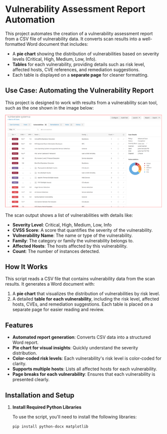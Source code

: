 # Vulnerability Assessment Report Automation

This project automates the creation of a vulnerability assessment report from a CSV file of vulnerability data. It converts scan results into a well-formatted Word document that includes:

- A **pie chart** showing the distribution of vulnerabilities based on severity levels (Critical, High, Medium, Low, Info).
- **Tables** for each vulnerability, providing details such as risk level, affected hosts, CVE references, and remediation suggestions.
- Each table is displayed on a **separate page** for cleaner formatting.

## Use Case: Automating the Vulnerability Report

This project is designed to work with results from a vulnerability scan tool, such as the one shown in the image below:

![Image1.png](Image1.png)

The scan output shows a list of vulnerabilities with details like:
- **Severity Level**: Critical, High, Medium, Low, Info
- **CVSS Score**: A score that quantifies the severity of the vulnerability.
- **Vulnerability Name**: The name or type of the vulnerability.
- **Family**: The category or family the vulnerability belongs to.
- **Affected Hosts**: The hosts affected by this vulnerability.
- **Count**: The number of instances detected.

## How It Works

This script reads a CSV file that contains vulnerability data from the scan results. It generates a Word document with:
1. A **pie chart** that visualizes the distribution of vulnerabilities by risk level.
2. A detailed **table for each vulnerability**, including the risk level, affected hosts, CVEs, and remediation suggestions. Each table is placed on a separate page for easier reading and review.

## Features

- **Automated report generation**: Converts CSV data into a structured Word report.
- **Pie chart for visual insights**: Quickly understand the severity distribution.
- **Color-coded risk levels**: Each vulnerability's risk level is color-coded for clarity.
- **Supports multiple hosts**: Lists all affected hosts for each vulnerability.
- **Page breaks for each vulnerability**: Ensures that each vulnerability is presented clearly.

## Installation and Setup

1. **Install Required Python Libraries**

   To use the script, you'll need to install the following libraries:

   ```bash
   pip install python-docx matplotlib

